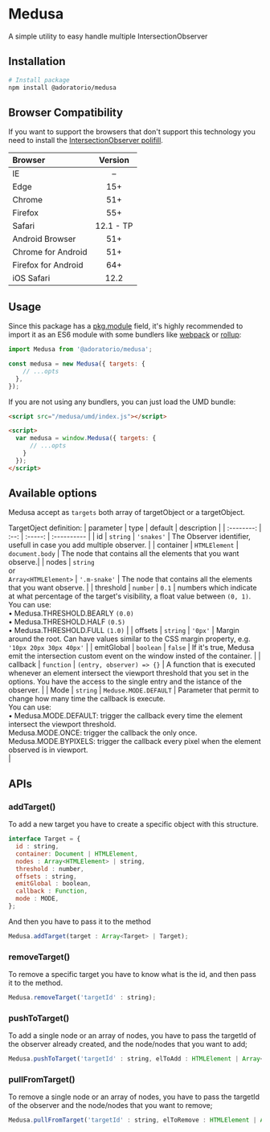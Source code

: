 # Medusa
A simple utility to easy handle multiple IntersectionObserver

## Installation
``` sh
# Install package
npm install @adoratorio/medusa
```

## Browser Compatibility
If you want to support the browsers that don't support this technology you need to install the [IntersectionObserver polifill](https://github.com/w3c/IntersectionObserver/tree/master/polyfill).

| Browser | Version |
| :------ | :-----: |
| IE      | –       |
| Edge    | 15+     |
| Chrome  | 51+     |
| Firefox | 55+     |
| Safari  | 12.1 - TP       |
| Android Browser | 51+     |
| Chrome for Android | 51+  |
| Firefox for Android | 64+ |
| iOS Safari | 12.2 |

## Usage
Since this package has a [pkg.module](https://github.com/rollup/rollup/wiki/pkg.module) field, it's highly recommended to import it as an ES6 module with some bundlers like [webpack](https://webpack.js.org/) or [rollup](https://rollupjs.org/):

```js
import Medusa from '@adoratorio/medusa';

const medusa = new Medusa({ targets: {
    // ...opts
  },
});
```

If you are not using any bundlers, you can just load the UMD bundle:

```html
<script src="/medusa/umd/index.js"></script>

<script>
  var medusa = window.Medusa({ targets: {
      // ...opts
    }
  });
</script>
```

## Available options
Medusa accept as `targets` both array of targetObject or a targetObject.

TargetOject definition:
| parameter | type | default | description  |
| :--------: | :--: | :-----: | :---------- |
| id | `string` | `'snakes'` | The Observer identifier, usefull in case you add multiple observer.  |
| container | `HTMLElement` | `document.body` | The node that contains all the elements that you want observe.|
| nodes | `string`<br>or<br>`Array<HTMLElement>` | `'.m-snake'` | The node that contains all the elements that you want observe. |
| threshold | `number` | `0.1` | numbers which indicate at what percentage of the target's visibility, a float value between `(0, 1)`.<br>You can use:<br>• Medusa.THRESHOLD.BEARLY `(0.0)`<br>• Medusa.THRESHOLD.HALF `(0.5)`<br>• Medusa.THRESHOLD.FULL `(1.0)` |
| offsets | `string` | `'0px'` | Margin around the root. Can have values similar to the CSS margin property, e.g. `'10px 20px 30px 40px'` |
| emitGlobal | `boolean` | `false` | If it's true, Medusa emit the intersection custom event on the window insted of the container. |
| callback | `function` | `(entry, observer) => {}` | A function that is executed whenever an element intersect the viewport threshold that you set in the options. You have the access to the single entry and the istance of the observer. |
| Mode | `string` | `Meduse.MODE.DEFAULT` | Parameter that permit to change how many time the callback is execute.<br>You can use:<br>• Medusa.MODE.DEFAULT: trigger the callback every time the element intersect the viewport threshold.<br>Medusa.MODE.ONCE: trigger the callback the only once.<br>Medusa.MODE.BYPIXELS: trigger the callback every pixel when the element observed is in viewport.<br> |

## APIs

### addTarget()
To add a new target you have to create a specific object with this structure.
```js
interface Target = {
  id : string,
  container: Document | HTMLElement,
  nodes : Array<HTMLElement> | string,
  threshold : number,
  offsets : string,
  emitGlobal : boolean,
  callback : Function,
  mode : MODE,
};
```

And then you have to pass it to the method
```js
Medusa.addTarget(target : Array<Target> | Target);
```

### removeTarget()
To remove a specific target you have to know what is the id, and then pass it to the method.
```js
Medusa.removeTarget('targetId' : string);
```

### pushToTarget()
To add a single node or an array of nodes, you have to pass the targetId of the observer already created, and the node/nodes that you want to add;
```js
Medusa.pushToTarget('targetId' : string, elToAdd : HTMLElement | Array<HTMLElement>);
```

### pullFromTarget()
To remove a single node or an array of nodes, you have to pass the targetId of the observer and the node/nodes that you want to remove;
```js
Medusa.pullFromTarget('targetId' : string, elToRemove : HTMLElement | Array<HTMLElement>);
```
